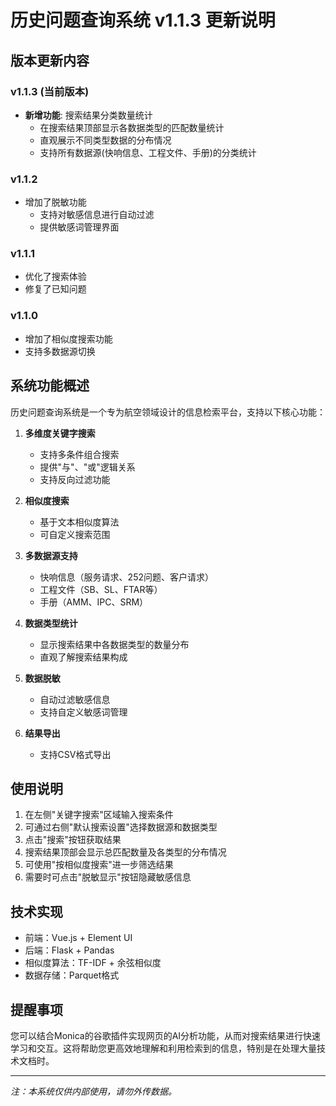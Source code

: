 

# 历史问题查询系统 v1.1.3 更新说明

## 版本更新内容

### v1.1.3 (当前版本)
- **新增功能**: 搜索结果分类数量统计
  - 在搜索结果顶部显示各数据类型的匹配数量统计
  - 直观展示不同类型数据的分布情况
  - 支持所有数据源(快响信息、工程文件、手册)的分类统计

### v1.1.2
- 增加了脱敏功能
  - 支持对敏感信息进行自动过滤
  - 提供敏感词管理界面

### v1.1.1
- 优化了搜索体验
- 修复了已知问题

### v1.1.0
- 增加了相似度搜索功能
- 支持多数据源切换

## 系统功能概述

历史问题查询系统是一个专为航空领域设计的信息检索平台，支持以下核心功能：

1. **多维度关键字搜索**
   - 支持多条件组合搜索
   - 提供"与"、"或"逻辑关系
   - 支持反向过滤功能

2. **相似度搜索**
   - 基于文本相似度算法
   - 可自定义搜索范围

3. **多数据源支持**
   - 快响信息（服务请求、252问题、客户请求）
   - 工程文件（SB、SL、FTAR等）
   - 手册（AMM、IPC、SRM）

4. **数据类型统计**
   - 显示搜索结果中各数据类型的数量分布
   - 直观了解搜索结果构成

5. **数据脱敏**
   - 自动过滤敏感信息
   - 支持自定义敏感词管理

6. **结果导出**
   - 支持CSV格式导出

## 使用说明

1. 在左侧"关键字搜索"区域输入搜索条件
2. 可通过右侧"默认搜索设置"选择数据源和数据类型
3. 点击"搜索"按钮获取结果
4. 搜索结果顶部会显示总匹配数量及各类型的分布情况
5. 可使用"按相似度搜索"进一步筛选结果
6. 需要时可点击"脱敏显示"按钮隐藏敏感信息

## 技术实现

- 前端：Vue.js + Element UI
- 后端：Flask + Pandas
- 相似度算法：TF-IDF + 余弦相似度
- 数据存储：Parquet格式

## 提醒事项

您可以结合Monica的谷歌插件实现网页的AI分析功能，从而对搜索结果进行快速学习和交互。这将帮助您更高效地理解和利用检索到的信息，特别是在处理大量技术文档时。

---

*注：本系统仅供内部使用，请勿外传数据。*
